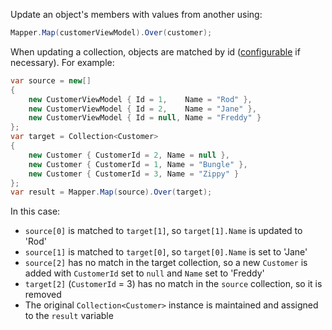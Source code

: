 Update an object's members with values from another using:

```cs
Mapper.Map(customerViewModel).Over(customer);
```

When updating a collection, objects are matched by id ([configurable](Configuring-Object-Identifiers) if necessary). For example:

```cs
var source = new[]
{
    new CustomerViewModel { Id = 1,    Name = "Rod" },
    new CustomerViewModel { Id = 2,    Name = "Jane" },
    new CustomerViewModel { Id = null, Name = "Freddy" }
};
var target = Collection<Customer>
{
    new Customer { CustomerId = 2, Name = null },
    new Customer { CustomerId = 1, Name = "Bungle" },
    new Customer { CustomerId = 3, Name = "Zippy" }
};
var result = Mapper.Map(source).Over(target);
```

In this case:

* `source[0]` is matched to `target[1]`, so `target[1].Name` is updated to 'Rod'
* `source[1]` is matched to `target[0]`, so `target[0].Name` is set to 'Jane'
* `source[2]` has no match in the target collection, so a new `Customer` is added with `CustomerId` set to `null` and `Name` set to 'Freddy'
* `target[2]` (`CustomerId` = 3) has no match in the `source` collection, so it is removed
* The original `Collection<Customer>` instance is maintained and assigned to the `result` variable